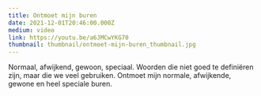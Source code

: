 ```yaml
---
title: Ontmoet mijn buren
date: 2021-12-01T20:46:00.000Z
medium: video
link: https://youtu.be/a6JMCwYKG70
thumbnail: thumbnail/ontmoet-mijn-buren_thumbnail.jpg
---
```

Normaal, afwijkend, gewoon, speciaal. Woorden die niet goed te definiëren zijn, maar die we veel gebruiken. Ontmoet mijn normale, afwijkende, gewone en heel speciale buren.
